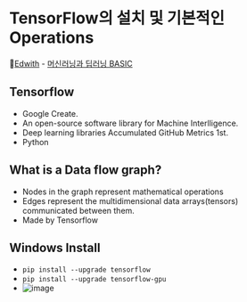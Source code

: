 # TensorFlow의 설치 및 기본적인 Operations

🏅[Edwith](https://www.edwith.org/) - [머신러닝과 딥러닝 BASIC](https://www.edwith.org/others26/joinLectures/9829)

## Tensorflow

- Google Create.
- An open-source software library for Machine Interlligence.
- Deep learning libraries Accumulated GitHub Metrics 1st.
- Python

## What is a Data flow graph?

- Nodes in the graph represent mathematical operations
- Edges represent the multidimensional data arrays(tensors) communicated between them.
- Made by Tensorflow

## Windows Install

- `pip install --upgrade tensorflow`
- `pip install --upgrade tensorflow-gpu`
- ![image](https://user-images.githubusercontent.com/60251579/93843820-29a37300-fcd6-11ea-9092-3548cb028ba8.png)

##
